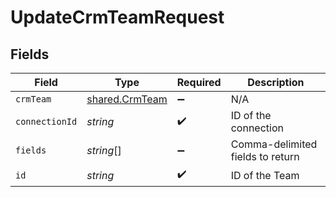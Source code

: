 # UpdateCrmTeamRequest


## Fields

| Field                                            | Type                                             | Required                                         | Description                                      |
| ------------------------------------------------ | ------------------------------------------------ | ------------------------------------------------ | ------------------------------------------------ |
| `crmTeam`                                        | [shared.CrmTeam](../../models/shared/crmteam.md) | :heavy_minus_sign:                               | N/A                                              |
| `connectionId`                                   | *string*                                         | :heavy_check_mark:                               | ID of the connection                             |
| `fields`                                         | *string*[]                                       | :heavy_minus_sign:                               | Comma-delimited fields to return                 |
| `id`                                             | *string*                                         | :heavy_check_mark:                               | ID of the Team                                   |